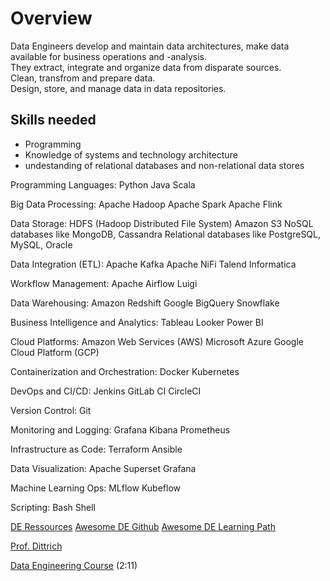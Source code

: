# Overview

Data Engineers develop and maintain data architectures, make data available for business operations and -analysis.  
They extract, integrate and organize data from disparate sources.  
Clean, transfrom and prepare data.  
Design, store, and manage data in data repositories.  

## Skills needed
- Programming
- Knowledge of systems and technology architecture
- undestanding of relational databases and non-relational data stores

Programming Languages:
    Python
    Java
    Scala

Big Data Processing:
    Apache Hadoop
    Apache Spark
    Apache Flink

Data Storage:
    HDFS (Hadoop Distributed File System)
    Amazon S3
    NoSQL databases like MongoDB, Cassandra
    Relational databases like PostgreSQL, MySQL, Oracle

Data Integration (ETL):
    Apache Kafka
    Apache NiFi
    Talend
    Informatica

Workflow Management:
    Apache Airflow
    Luigi

Data Warehousing:
    Amazon Redshift
    Google BigQuery
    Snowflake

Business Intelligence and Analytics:
    Tableau
    Looker
    Power BI

Cloud Platforms:
    Amazon Web Services (AWS)
    Microsoft Azure
    Google Cloud Platform (GCP)

Containerization and Orchestration:
    Docker
    Kubernetes

DevOps and CI/CD:
    Jenkins
    GitLab CI
    CircleCI

Version Control:
    Git

Monitoring and Logging:
    Grafana
    Kibana
    Prometheus

Infrastructure as Code:
    Terraform
    Ansible

Data Visualization:
    Apache Superset
    Grafana

Machine Learning Ops:
    MLflow
    Kubeflow

Scripting:
    Bash
    Shell

[DE Ressources](https://www.ssp.sh/)
[Awesome DE Github](https://github.com/igorbarinov/awesome-data-engineering)
[Awesome DE Learning Path](https://awesomedataengineering.com/)

[Prof. Dittrich](https://www.youtube.com/@jensdit)

[Data Engineering Course](https://www.youtube.com/watch?v=QSFq8S_Ui5g) (2:11)